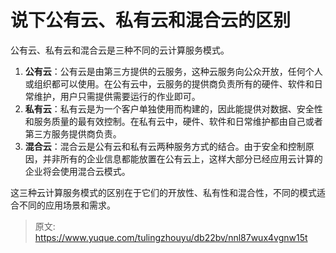 # 说下公有云、私有云和混合云的区别

公有云、私有云和混合云是三种不同的云计算服务模式。

1. **公有云**：公有云是由第三方提供的云服务，这种云服务向公众开放，任何个人或组织都可以使用。在公有云中，云服务的提供商负责所有的硬件、软件和日常维护，用户只需提供需要运行的作业即可。
2. **私有云**：私有云是为一个客户单独使用而构建的，因此能提供对数据、安全性和服务质量的最有效控制。在私有云中，硬件、软件和日常维护都由自己或者第三方服务提供商负责。
3. **混合云**：混合云是公有云和私有云两种服务方式的结合。由于安全和控制原因，并非所有的企业信息都能放置在公有云上，这样大部分已经应用云计算的企业将会使用混合云模式。

这三种云计算服务模式的区别在于它们的开放性、私有性和混合性，不同的模式适合不同的应用场景和需求。


> 原文: <https://www.yuque.com/tulingzhouyu/db22bv/nnl87wux4vgnw15t>